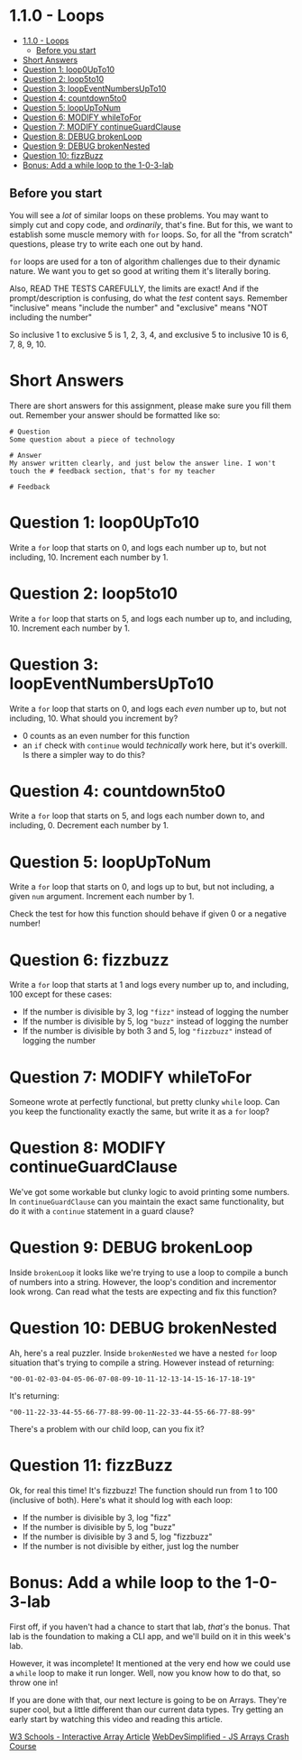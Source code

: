 # 1.1.0 - Loops

- [1.1.0 - Loops](#110---loops)
  - [Before you start](#before-you-start)
- [Short Answers](#short-answers)
- [Question 1: loop0UpTo10](#question-1-loop0upto10)
- [Question 2: loop5to10](#question-2-loop5to10)
- [Question 3: loopEventNumbersUpTo10](#question-3-loopeventnumbersupto10)
- [Question 4: countdown5to0](#question-4-countdown5to0)
- [Question 5: loopUpToNum](#question-5-loopuptonum)
- [Question 6: MODIFY whileToFor](#question-6-modify-whiletofor)
- [Question 7: MODIFY continueGuardClause](#question-7-modify-continueguardclause)
- [Question 8: DEBUG brokenLoop](#question-8-debug-brokenloop)
- [Question 9: DEBUG brokenNested](#question-9-debug-brokennested)
- [Question 10: fizzBuzz](#question-10-fizzbuzz)
- [Bonus: Add a while loop to the 1-0-3-lab](#bonus-add-a-while-loop-to-the-1-0-3-lab)

## Before you start

You will see a _lot_ of similar loops on these problems. You may want to simply cut and copy code, and _ordinarily_, that's fine. But for this, we want to establish some muscle memory with `for` loops. So, for all the "from scratch" questions, please try to write each one out by hand.

`for` loops are used for a ton of algorithm challenges due to their dynamic nature. We want you to get so good at writing them it's literally boring.

Also, READ THE TESTS CAREFULLY, the limits are exact! And if the prompt/description is confusing, do what the _test_ content says. Remember "inclusive" means "include the number" and "exclusive" means "NOT including the number"

So inclusive 1 to exclusive 5 is 1, 2, 3, 4, and exclusive 5 to inclusive 10 is 6, 7, 8, 9, 10.

# Short Answers

There are short answers for this assignment, please make sure you fill them out. Remember your answer should be formatted like so:

```plaintext
# Question
Some question about a piece of technology

# Answer
My answer written clearly, and just below the answer line. I won't touch the # feedback section, that's for my teacher

# Feedback
```

# Question 1: loop0UpTo10

Write a `for` loop that starts on 0, and logs each number up to, but not including, 10. Increment each number by 1.

# Question 2: loop5to10

Write a `for` loop that starts on 5, and logs each number up to, and including, 10. Increment each number by 1.

# Question 3: loopEventNumbersUpTo10

Write a `for` loop that starts on 0, and logs each _even_ number up to, but not including, 10. What should you increment by?

- 0 counts as an even number for this function
- an `if` check with `continue` would _technically_ work here, but it's overkill. Is there a simpler way to do this?

# Question 4: countdown5to0

Write a `for` loop that starts on 5, and logs each number down to, and including, 0. Decrement each number by 1.

# Question 5: loopUpToNum

Write a `for` loop that starts on 0, and logs up to but, but not including, a given `num` argument. Increment each number by 1.

Check the test for how this function should behave if given 0 or a negative number!

# Question 6: fizzbuzz

Write a `for` loop that starts at 1 and logs every number up to, and including, 100 except for these cases:

- If the number is divisible by 3, log `"fizz"` instead of logging the number
- If the number is divisible by 5, log `"buzz"` instead of logging the number
- If the number is divisible by both 3 and 5, log `"fizzbuzz"` instead of logging the number

# Question 7: MODIFY whileToFor

Someone wrote at perfectly functional, but pretty clunky `while` loop. Can you keep the functionality exactly the same, but write it as a `for` loop?

# Question 8: MODIFY continueGuardClause

We've got some workable but clunky logic to avoid printing some numbers. In `continueGuardClause` can you maintain the exact same functionality, but do it with a `continue` statement in a guard clause?

# Question 9: DEBUG brokenLoop

Inside `brokenLoop` it looks like we're trying to use a loop to compile a bunch of numbers into a string. However, the loop's condition and incrementor look wrong. Can read what the tests are expecting and fix this function?

# Question 10: DEBUG brokenNested

Ah, here's a real puzzler. Inside `brokenNested` we have a nested `for` loop situation that's trying to compile a string. However instead of returning:

```plaintext
"00-01-02-03-04-05-06-07-08-09-10-11-12-13-14-15-16-17-18-19"
```

It's returning:

```plaintext
"00-11-22-33-44-55-66-77-88-99-00-11-22-33-44-55-66-77-88-99"
```

There's a problem with our child loop, can you fix it?

# Question 11: fizzBuzz

Ok, for real this time! It's fizzbuzz! The function should run from 1 to 100 (inclusive of both). Here's what it should log with each loop:

- If the number is divisible by 3, log "fizz"
- If the number is divisible by 5, log "buzz"
- If the number is divisible by 3 and 5, log "fizzbuzz"
- If the number is not divisible by either, just log the number

# Bonus: Add a while loop to the 1-0-3-lab

First off, if you haven't had a chance to start that lab, _that's_ the bonus. That lab is the foundation to making a CLI app, and we'll build on it in this week's lab.

However, it was incomplete! It mentioned at the very end how we could use a `while` loop to make it run longer. Well, now you know how to do that, so throw one in!

If you are done with that, our next lecture is going to be on Arrays. They're super cool, but a little different than our current data types. Try getting an early start by watching this video and reading this article.

[W3 Schools - Interactive Array Article](https://www.w3schools.com/js/js_arrays.asp)
[WebDevSimplified - JS Arrays Crash Course](https://www.youtube.com/watch?v=7W4pQQ20nJg)

